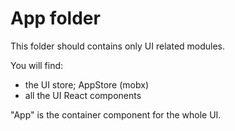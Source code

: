 # App folder

This folder should contains only UI related modules.

You will find:
- the UI store; AppStore (mobx)
- all the UI React components

"App" is the container component for the whole UI.
